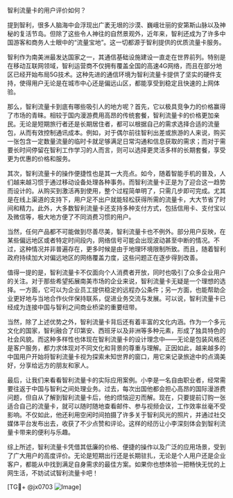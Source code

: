 智利流量卡的用户评价如何？

提到智利，很多人脑海中会浮现出广袤无垠的沙漠、巍峨壮丽的安第斯山脉以及神秘的复活节岛。但除了这些令人神往的自然景观外，近年来，智利还成为了许多中国游客和商务人士眼中的“流量宝地”。这一切都源于智利提供的优质流量卡服务。

智利作为南美洲最发达国家之一，其通信基础设施建设一直走在世界前列。特别是在移动互联网领域，智利运营商不仅拥有覆盖全国的高速4G网络，而且在部分地区已经开始布局5G技术。这种先进的通信环境为智利流量卡提供了坚实的硬件支持，使得用户无论是在城市中心还是偏远山区，都能享受到稳定且快速的上网体验。

那么，智利流量卡到底有哪些吸引人的地方呢？首先，它以极具竞争力的价格赢得了市场的青睐。相较于国内漫游费用高昂的传统套餐，智利流量卡的价格更加亲民。无论是短期旅行者还是长期居住者，都可以根据自己的需求选择合适的流量包，从而有效控制通讯成本。例如，对于偶尔前往智利出差或旅游的人来说，购买一张包含一定数量流量的临时卡就足够满足日常沟通和信息获取的需求；而对于需要长时间停留在智利工作学习的人而言，则可以选择更灵活多样的长期套餐，享受更为优惠的价格和服务。

其次，智利流量卡的操作便捷性也是其一大亮点。如今，随着智能手机的普及，人们越来越习惯于通过移动设备处理各种事务。而智利流量卡正是为了迎合这一趋势而设计的。从购买到激活再到使用，整个过程简单明了，只需几步即可完成。尤其是在线上渠道的支持下，用户足不出户就能轻松获得所需的流量卡，大大节省了时间和精力。此外，大多数智利流量卡还支持多种支付方式，包括信用卡、支付宝以及微信等，极大地方便了不同消费习惯的用户。

当然，任何产品都不可能做到尽善尽美，智利流量卡也不例外。部分用户反映，在某些偏远地区或者特定时间段内，网络信号可能会出现波动甚至中断的情况。不过，这种情况并非普遍存在，更多时候是由于地理环境限制所致。而且，随着智利政府持续加大对偏远地区的网络覆盖力度，这些问题正在逐步得到改善。

值得一提的是，智利流量卡不仅面向个人消费者开放，同时也吸引了众多企业用户的关注。对于那些希望拓展南美市场的企业来说，智利流量卡无疑是一个理想的选择。一方面，它可以为企业员工提供稳定的远程办公条件；另一方面，也能帮助企业更好地与当地合作伙伴保持联系，促进业务交流与发展。可以说，智利流量卡已经成为连接中国与智利之间商业桥梁的重要纽带。

当然，除了上述优势之外，智利流量卡背后还有着丰富的文化内涵。作为一个多元文化的国家，智利融合了印第安、西班牙以及非洲等多种元素，形成了独具特色的社会风貌。而这种多样性也体现在智利流量卡的设计理念中——无论是包装风格还是客户服务，都力求体现对不同文化和背景的尊重与理解。正因如此，越来越多的中国用户开始将智利流量卡视为探索未知世界的窗口，用它来记录旅途中的点滴美好，分享给远方的朋友和家人。

最后，让我们来看看智利流量卡的实际应用案例。小李是一名自由职业者，经常需要往返于中国与智利之间处理业务。过去，每次出国他都会担心高昂的国际漫游费问题，但自从了解到智利流量卡后，他的烦恼迎刃而解。现在，只要提前订购一张适合自己的流量卡，就可以随时随地查看邮件、参与视频会议，工作效率丝毫不受影响。不仅如此，他还利用空闲时间拍摄了许多关于智利风光的照片，并通过社交媒体平台发布出去，收获了不少点赞和评论。这样的经历让小李深刻体会到智利流量卡带来的便利与乐趣。

综上所述，智利流量卡凭借其低廉的价格、便捷的操作以及广泛的应用场景，受到了广大用户的高度评价。无论是短期出行还是长期驻扎，无论是个人用户还是企业客户，都能从中找到满足自身需求的最佳方案。如果你也想体验一把畅快无忧的上网生活，不妨试试智利流量卡吧！

[TG💪+ @jx0703 ![Image](https://github.com/user-attachments/assets/dbca1d08-cadb-493c-b0ec-ad6f7a83f270)]